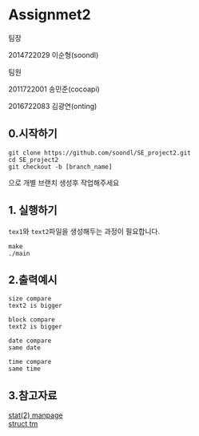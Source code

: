 # Assignmet2
팀장

2014722029 이순형(soondl)

팀원

2011722001 송민준(cocoapi)

2016722083 김광연(onting)

## 0.시작하기
```
git clone https://github.com/soondl/SE_project2.git
cd SE_project2
git checkout -b [branch_name]
```
으로 개별 브랜치 생성후 작업해주세요

## 1. 실행하기
```tex1```와 ```text2```파일을 생성해두는 과정이 필요합니다.  

```
make
./main
```

## 2.출력예시
```
size compare
text2 is bigger

block compare
text2 is bigger

date compare
same date

time compare
same time
```

## 3.참고자료
[stat(2) manpage](http://man7.org/linux/man-pages/man2/stat.2.html)  
[struct tm](http://www.cplusplus.com/reference/ctime/tm/)  

